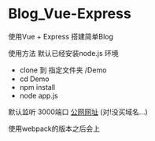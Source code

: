 # Blog_Vue-Express
使用Vue + Express 搭建简单Blog

使用方法
默认已经安装node.js 环境
- clone 到 指定文件夹 /Demo
- cd Demo
- npm install
- node app.js

默认监听 3000端口 [公网网址](118.89.242.205:3000) (对!没买域名...)

使用webpack的版本之后会上
